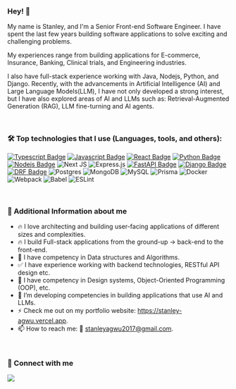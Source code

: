 ### Hey! 👋

My name is Stanley, and I'm a Senior Front-end Software Engineer. I have spent the last few years building software applications to solve exciting and challenging problems.

My experiences range from building applications for E-commerce, Insurance, Banking, Clinical trials, and Engineering industries.

I also have full-stack experience working with Java, Nodejs, Python, and Django. Recently, with the advancements in Artificial Intelligence (AI) and Large Language Models(LLM), I have not only developed a strong interest, but I have also explored areas of AI and LLMs such as: Retrieval-Augmented Generation (RAG), LLM fine-turning and AI agents.

<br/>

### 🛠️ Top technologies that I use (Languages, tools, and others):

[![Typescript Badge](https://img.shields.io/badge/-Typescript-007acc?style=for-the-badge&labelColor=black&logo=typescript&logoColor=007acc)](#)
[![Javascript Badge](https://img.shields.io/badge/-Javascript-F0DB4F?style=for-the-badge&labelColor=black&logo=javascript&logoColor=F0DB4F)](#)
[![React Badge](https://img.shields.io/badge/-React-61DBFB?style=for-the-badge&labelColor=black&logo=react&logoColor=61DBFB)](#)
[![Python Badge](https://img.shields.io/badge/-Python-3776AB?style=for-the-badge&labelColor=black&logo=python&logoColor=white)](#)
[![Nodejs Badge](https://img.shields.io/badge/-Nodejs-3C873A?style=for-the-badge&labelColor=black&logo=node.js&logoColor=3C873A)](#)
![Next JS](https://img.shields.io/badge/Next-black?style=for-the-badge&logo=next.js&logoColor=white)
![Express.js](https://img.shields.io/badge/Express%20js-000000?style=for-the-badge&logo=express&logoColor=white)
[![FastAPI Badge](https://img.shields.io/badge/-FastAPI-009688?style=for-the-badge&labelColor=black&logo=fastapi&logoColor=009688)](#)
[![Django Badge](https://img.shields.io/badge/-Django-092E20?style=for-the-badge&labelColor=black&logo=django&logoColor=092E20)](#)
[![DRF Badge](https://img.shields.io/badge/-Django%20REST-ff1709?style=for-the-badge&labelColor=black&logo=django&logoColor=ff1709)](#)
![Postgres](https://img.shields.io/badge/postgres-%23316192.svg?style=for-the-badge&logo=postgresql&logoColor=white)
![MongoDB](https://img.shields.io/badge/MongoDB-%234ea94b.svg?style=for-the-badge&logo=mongodb&logoColor=white)
![MySQL](https://img.shields.io/badge/mysql-%2300000f.svg?style=for-the-badge&logo=mysql&logoColor=white)
![Prisma](https://img.shields.io/badge/Prisma-3982CE?style=for-the-badge&logo=Prisma&logoColor=white)
![Docker](https://img.shields.io/badge/docker-%230db7ed.svg?style=for-the-badge&logo=docker&logoColor=white)
![Webpack](https://img.shields.io/badge/webpack-%238DD6F9.svg?style=for-the-badge&logo=webpack&logoColor=black)
![Babel](https://img.shields.io/badge/Babel-F9DC3e?style=for-the-badge&logo=babel&logoColor=black)
![ESLint](https://img.shields.io/badge/ESLint-4B3263?style=for-the-badge&logo=eslint&logoColor=white)

<br/>

### 🚀 Additional Information about me

- 🔥 I love architecting and building user-facing applications of different sizes and complexities.
- 🔥 I build Full-stack applications from the ground-up -> back-end to the front-end.
- 🌱 I have competency in Data structures and Algorithms.
- ✅ I have experience working with backend technologies, RESTful API design etc.
- 🌱 I have competency in Design systems, Object-Oriented Programming (OOP), etc.
- 🤔 I’m developing competencies in building applications that use AI and LLMs.
- ⚡️ Check me out on my portfolio website: https://stanley-agwu.vercel.app.
- 📫 How to reach me: :email: stanleyagwu2017@gmail.com.

<br/>

### 🔗 Connect with me

<p align="left">
    <a href="https://www.linkedin.com/in/stanley-agwu-ab31a7223/" target="_blank">
      <img align="center" src="https://img.shields.io/badge/linkedin-%230077B5.svg?style=for-the-badge&logo=linkedin&logoColor=white"/>
    </a>
</p>

<br/>

<!-- ### 📈 GitHub Stats:
<p>
<img align="left" height="180rem" src="https://github-readme-stats.vercel.app/api?username=stanley-agwu&count_private=true&include_all_commits=true&show_icons=true&hide_border=true&theme=gruvbox" alt="stanley-agwu-stats" />

<img align="left" height="180rem" src="https://github-readme-stats.vercel.app/api/top-langs/?username=stanley-agwu&count_private=true&include_all_commits=true&show_icons=true&theme=gruvbox&hide_border=true&layout=compact" alt="stanley-agwu-top-lang" />
</p>

<br/>

<p>
<img align="left" height="180rem" src="https://github-profile-summary-cards.vercel.app/api/cards/profile-details?username=stanley-agwu&theme=gruvbox" alt="stanley-agwu-graph" />
</p> -->
